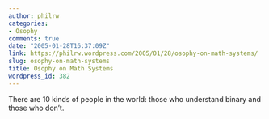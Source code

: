 ```yaml
---
author: philrw
categories:
- Osophy
comments: true
date: "2005-01-28T16:37:09Z"
link: https://philrw.wordpress.com/2005/01/28/osophy-on-math-systems/
slug: osophy-on-math-systems
title: Osophy on Math Systems
wordpress_id: 382
---
```


There are 10 kinds of people in the world: those who understand binary and those who don’t.




